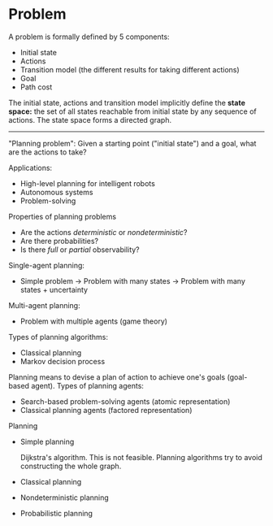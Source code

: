 # Problem

A problem is formally defined by 5 components:

- Initial state
- Actions
- Transition model (the different results for taking different actions)
- Goal
- Path cost

The initial state, actions and transition model implicitly define the **state space:** the set of all states reachable from initial state by any sequence of actions. The state space forms a directed graph.

---

"Planning problem": Given a starting point ("initial state") and a goal, what are the actions to take?

Applications:

- High-level planning for intelligent robots
- Autonomous systems
- Problem-solving

Properties of planning problems

- Are the actions *deterministic* or *nondeterministic*?
- Are there probabilities?
- Is there *full* or *partial* observability?

Single-agent planning:

- Simple problem → Problem with many states → Problem with many states + uncertainty

Multi-agent planning:

- Problem with multiple agents (game theory)

Types of planning algorithms:

- Classical planning
- Markov decision process

Planning means to devise a plan of action to achieve one's goals (goal-based agent). Types of planning agents:

- Search-based problem-solving agents (atomic representation)
- Classical planning agents (factored representation)

Planning

- Simple planning
    
    Dijkstra's algorithm. This is not feasible. Planning algorithms try to avoid constructing the whole graph.
    
- Classical planning
- Nondeterministic planning
- Probabilistic planning
